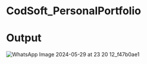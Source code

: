 # CodSoft_PersonalPortfolio
# Output
![WhatsApp Image 2024-05-29 at 23 20 12_f47b0ae1](https://github.com/shivkumar44/CodSoft_PersonalPortfolio/assets/123741836/4b763867-35de-4595-a8bf-6367da382489)

